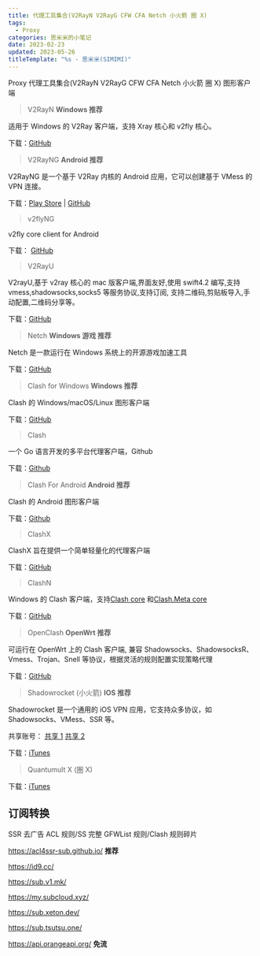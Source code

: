 ```yaml
---
title: 代理工具集合(V2RayN V2RayG CFW CFA Netch 小火箭 圈 X)
tags:
  - Proxy
categories: 思米米的小笔记
date: 2023-02-23
updated: 2023-05-26
titleTemplate: "%s - 思米米(SIMIMI)"
---
```


Proxy 代理工具集合(V2RayN V2RayG CFW CFA Netch 小火箭 圈 X) 图形客户端

> V2RayN **Windows 推荐**

适用于 Windows 的 V2Ray 客户端，支持 Xray 核心和 v2fly 核心。

下载：[GitHub](https://github.com/2dust/v2rayN)

> V2RayNG **Android 推荐**

V2RayNG 是一个基于 V2Ray 内核的 Android 应用，它可以创建基于 VMess 的 VPN 连接。

下载：[Play Store](https://play.google.com/store/apps/details?id=com.v2ray.ang) | [GitHub](https://github.com/2dust/v2rayNG)

<!-- more -->

> v2flyNG

v2fly core client for Android

下载： [GitHub](https://github.com/2dust/v2flyNG)

> V2RayU

V2rayU,基于 v2ray 核心的 mac 版客户端,界面友好,使用 swift4.2 编写,支持 vmess,shadowsocks,socks5 等服务协议,支持订阅, 支持二维码,剪贴板导入,手动配置,二维码分享等。

下载：[GitHub](https://github.com/yanue/V2rayU)

> Netch **Windows 游戏 推荐**

Netch 是一款运行在 Windows 系统上的开源游戏加速工具

下载：[GitHub](https://github.com/netchx/netch)

> Clash for Windows **Windows 推荐**

Clash 的 Windows/macOS/Linux 图形客户端

下载：[GitHub](https://github.com/Fndroid/clash_for_windows_pkg)

> Clash

一个 Go 语言开发的多平台代理客户端，Github

下载：[Github](https://github.com/Dreamacro/clash)

> Clash For Android **Android 推荐**

Clash 的 Android 图形客户端

下载：[Github](https://github.com/Kr328/ClashForAndroid)

> ClashX

ClashX 旨在提供一个简单轻量化的代理客户端

下载：[GitHub](https://github.com/yichengchen/clashX)

> ClashN

Windows 的 Clash 客户端，支持[Clash core](https://github.com/Dreamacro/clash) 和[Clash.Meta core](https://github.com/MetaCubeX/Clash.Meta)

下载：[GitHub](https://github.com/2dust/clashN)

> OpenClash **OpenWrt 推荐**

可运行在 OpenWrt 上的 Clash 客户端, 兼容 Shadowsocks、ShadowsocksR、Vmess、Trojan、Snell 等协议，根据灵活的规则配置实现策略代理

下载：[GitHub](https://github.com/vernesong/OpenClash)

> Shadowrocket (小火箭) **IOS 推荐**

Shadowrocket 是一个通用的 iOS VPN 应用，它支持众多协议，如 Shadowsocks、VMess、SSR 等。

共享账号： [共享 1](https://www.sulianwangluo.xyz/) [共享 2](https://apple.laogoubi.net/s/c7d1e73290a646f2513f6f0b75843b0b)

下载：[iTunes](https://itunes.apple.com/us/app/shadowrocket/id932747118?mt=8)

> Quantumult X (圈 X)

下载：[iTunes](https://apps.apple.com/tw/app/quantumult-x/id1443988620)

## 订阅转换

SSR 去广告 ACL 规则/SS 完整 GFWList 规则/Clash 规则碎片

https://acl4ssr-sub.github.io/ **推荐**

https://id9.cc/

https://sub.v1.mk/

https://my.subcloud.xyz/

https://sub.xeton.dev/

https://sub.tsutsu.one/

https://api.orangeapi.org/ **免流**

